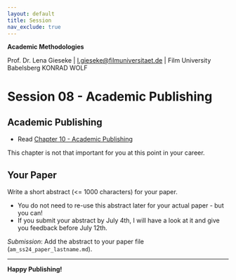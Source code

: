 ```yaml
---
layout: default
title: Session
nav_exclude: true
---
```



**Academic Methodologies**
  
Prof. Dr. Lena Gieseke \| l.gieseke@filmuniversitaet.de \| Film University Babelsberg KONRAD WOLF



# Session 08 -  Academic Publishing


## Academic Publishing

* Read [Chapter 10 - Academic Publishing](../../02_scripts/am_ss22_10_publishing_script.md)

This chapter is not that important for you at this point in your career.

## Your Paper

Write a short abstract (<= 1000 characters) for your paper. 

* You do not need to re-use this abstract later for your actual paper - but you can!  
* If you submit your abstract by July 4th, I will have a look at it and give you feedback before July 12th.

*Submission*: Add the abstract to your paper file (`am_ss24_paper_lastname.md`). 




---

**Happy Publishing!**
